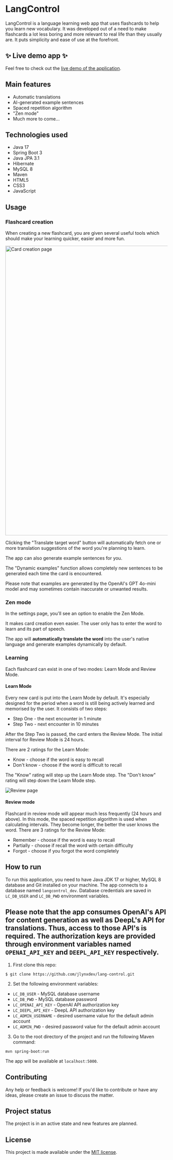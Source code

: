 # LangControl

LangControl is a language learning web app that uses flashcards to help you learn new vocabulary.
It was developed out of a need to make flashcards a lot less boring and more relevant to real life than they usually are.
It puts simplicity and ease of use at the forefront.

## ✨ Live demo app ✨
Feel free to check out the [live demo of the application](https://www.langcontrol.jlynx.dev).

## Main features

* Automatic translations
* AI-generated example sentences
* Spaced repetition algorithm
* "Zen mode"
* Much more to come...

## Technologies used

* Java 17
* Spring Boot 3
* Java JPA 3.1
* Hibernate
* MySQL 8
* Maven
* HTML5
* CSS3
* JavaScript

## Usage

### Flashcard creation

When creating a new flashcard, you are given several useful tools which should make your learning quicker, easier and more fun.

<img alt="Card creation page" src="images/create_card.png" height="900"/>

Clicking the "Translate target word" button will automatically fetch one or more translation suggestions of the word you're planning to learn.

The app can also generate example sentences for you.

The "Dynamic examples" function allows completely new sentences to be generated each time the card is encountered.

Please note that examples are generated by the OpenAI's GPT 4o-mini model and may sometimes contain inaccurate or unwanted results.

### Zen mode

In the settings page, you'll see an option to enable the Zen Mode.

[//]: # (![Enable zen mode setting]&#40;images/settings.png&#41;)

It makes card creation even easier. The user only has to enter the word to learn and its part of speech.

[//]: # (<img alt="Card creation in zen mode page" src="images/create_card_zen_mode.png" width="500"/>)

The app will **automatically translate the word** into the user's native language and generate examples dynamically by default.

### Learning

Each flashcard can exist in one of two modes: Learn Mode and Review Mode.

#### Learn Mode

Every new card is put into the Learn Mode by default.
It's especially designed for the period when a word is still being actively learned and memorised by the user. It consists of two steps:

 * Step One - the next encounter in 1 minute
 * Step Two - next encounter in 10 minutes


After the Step Two is passed, the card enters the Review Mode. The initial interval for Review Mode is 24 hours.

There are 2 ratings for the Learn Mode:

* Know - choose if the word is easy to recall
* Don't know - choose if the word is difficult to recall

The "Know" rating will step up the Learn Mode step. The "Don't know" rating will step down the Learn Mode step.

![Review page](/images/review_page.png)

#### Review mode

Flashcard in review mode will appear much less frequently (24 hours and above). In this mode, the spaced repetition algorithm
is used when calculating intervals. They become longer, the better the user knows the word.
There are 3 ratings for the Review Mode:

* Remember - choose if the word is easy to recall
* Partially - choose if recall the word with certain difficulty
* Forgot - choose if you forgot the word completely

## How to run

To run this application, you need to have Java JDK 17 or higher, MySQL 8 database and Git installed on your machine.
The app connects to a database named `langcontrol_dev`. Database credentials are saved in `LC_DB_USER` and `LC_DB_PWD` environment variables.

Please note that the app consumes OpenAI's API for content generation as well as DeepL's API for translations.
Thus, access to those API's is required. The authorization keys are provided through environment variables named `OPENAI_API_KEY` and `DEEPL_API_KEY` respectively.
---
1. First clone this repo:
```console
$ git clone https://github.com/jlynxdev/lang-control.git
```

2. Set the following environment variables:
* `LC_DB_USER` - MySQL database username
* `LC_DB_PWD` - MySQL database password
* `LC_OPENAI_API_KEY` - OpenAI API authorization key
* `LC_DEEPL_API_KEY` - DeepL API authorization key
* `LC_ADMIN_USERNAME` - desired username value for the default admin account
* `LC_ADMIN_PWD` - desired password value for the default admin account

3. Go to the root directory of the project and run the following Maven command:
```console
mvn spring-boot:run
```

The app will be available at `localhost:5000`.

## Contributing

Any help or feedback is welcome! If you'd like to contribute or have any ideas, please create an issue to discuss the matter.

## Project status

The project is in an active state and new features are planned.

## License

This project is made available under the [MIT license](LICENSE).

